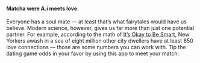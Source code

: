 #### Matcha were A.i meets love.

Everyone has a soul mate — at least that’s what fairytales would have us believe. Modern science, however, gives us far more than just one potential partner. For example, according to the math of <a class="mr-2" href="https://www.youtube.com/watch?v=TekbxvnvYb8&list=TL-Vsh7kSzD2Y"> It’s Okay to Be Smart</a>,
    New Yorkers awash in a sea of eight million other city dwellers have at least 850 love connections — those are some numbers you can work with.
    Tip the dating game odds in your favor by using this app to meet your match:

